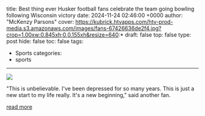 title: Best thing ever Husker football fans celebrate the team going bowling following Wisconsin victory
date: 2024-11-24 02:46:00 +0000
author: "McKenzy Parsons"
cover: https://kubrick.htvapps.com/htv-prod-media.s3.amazonaws.com/images/fans-67426636de2f4.jpg?crop=1.00xw:0.845xh;0,0.155xh&resize=640:*
draft: false
top: false
type: post
hide: false
toc: false
tags:
  - Sports
categories:
  - sports
---

![](https://kubrick.htvapps.com/htv-prod-media.s3.amazonaws.com/images/fans-67426636de2f4.jpg?crop=1.00xw:0.845xh;0,0.155xh&resize=640:*)

"This is unbelievable. I've been depressed for so many years. This is just a new start to my life really. It's a new beginning," said another fan.

[read more](https://www.ketv.com/article/husker-football-fans-celebrate-the-team-going-bowling/62997233)
